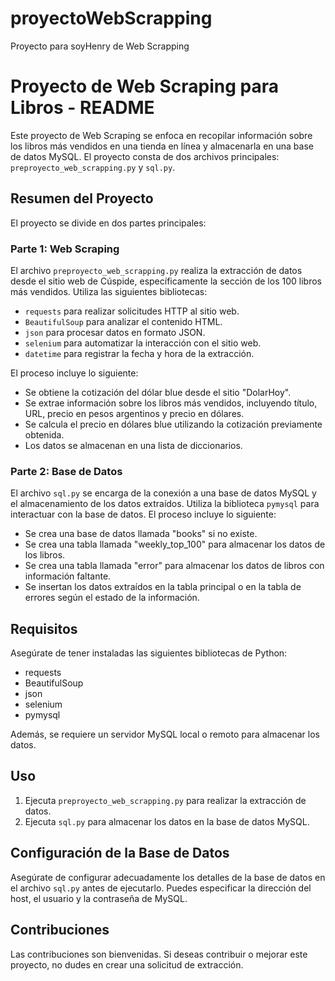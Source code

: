 # proyectoWebScrapping
Proyecto para soyHenry de Web Scrapping

# Proyecto de Web Scraping para Libros - README

Este proyecto de Web Scraping se enfoca en recopilar información sobre los libros más vendidos en una tienda en línea y almacenarla en una base de datos MySQL. El proyecto consta de dos archivos principales: `preproyecto_web_scrapping.py` y `sql.py`.

## Resumen del Proyecto

El proyecto se divide en dos partes principales:

### Parte 1: Web Scraping

El archivo `preproyecto_web_scrapping.py` realiza la extracción de datos desde el sitio web de Cúspide, específicamente la sección de los 100 libros más vendidos. Utiliza las siguientes bibliotecas:

- `requests` para realizar solicitudes HTTP al sitio web.
- `BeautifulSoup` para analizar el contenido HTML.
- `json` para procesar datos en formato JSON.
- `selenium` para automatizar la interacción con el sitio web.
- `datetime` para registrar la fecha y hora de la extracción.

El proceso incluye lo siguiente:

- Se obtiene la cotización del dólar blue desde el sitio "DolarHoy".
- Se extrae información sobre los libros más vendidos, incluyendo título, URL, precio en pesos argentinos y precio en dólares.
- Se calcula el precio en dólares blue utilizando la cotización previamente obtenida.
- Los datos se almacenan en una lista de diccionarios.

### Parte 2: Base de Datos

El archivo `sql.py` se encarga de la conexión a una base de datos MySQL y el almacenamiento de los datos extraídos. Utiliza la biblioteca `pymysql` para interactuar con la base de datos. El proceso incluye lo siguiente:

- Se crea una base de datos llamada "books" si no existe.
- Se crea una tabla llamada "weekly_top_100" para almacenar los datos de los libros.
- Se crea una tabla llamada "error" para almacenar los datos de libros con información faltante.
- Se insertan los datos extraídos en la tabla principal o en la tabla de errores según el estado de la información.

## Requisitos

Asegúrate de tener instaladas las siguientes bibliotecas de Python:

- requests
- BeautifulSoup
- json
- selenium
- pymysql

Además, se requiere un servidor MySQL local o remoto para almacenar los datos.

## Uso

1. Ejecuta `preproyecto_web_scrapping.py` para realizar la extracción de datos.
2. Ejecuta `sql.py` para almacenar los datos en la base de datos MySQL.

## Configuración de la Base de Datos

Asegúrate de configurar adecuadamente los detalles de la base de datos en el archivo `sql.py` antes de ejecutarlo. Puedes especificar la dirección del host, el usuario y la contraseña de MySQL.

## Contribuciones

Las contribuciones son bienvenidas. Si deseas contribuir o mejorar este proyecto, no dudes en crear una solicitud de extracción.